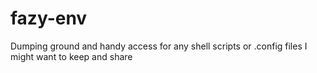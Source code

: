 fazy-env
========

Dumping ground and handy access for any shell scripts or .config files I might want to keep and share
